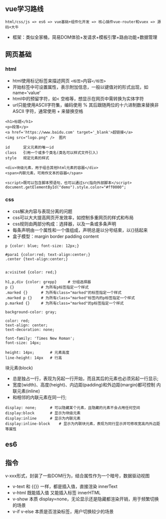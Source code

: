 

## vue学习路线

```
html/css/js => es6 => vue基础+组件化开发 => 核心插件vue-router和vuex => 源码+大牛
```

- 框架：类似全家桶，简易DOM体验+发请求+模板引擎+路由功能+数据管理


## 网页基础

### html

- html使用标记标签来描述网页 `<标签>`内容`</标签>`
- 开始标签中可设置属性，表示附加信息，一般以键值对的形式出现，如name='value'
- html中的预留字符，如< 空格等，想显示在网页中需转换为实体字符
- url只能使用ASCII字符集，编码使用 % 其后跟随两位的十六进制数来替换非 ASCII 字符，通常使用 + 来替换空格

```
<h1>标题</h1>
<p>段落</p>
<a href='https://www.baidu.com' target='_blank'>超链接</a>
<img src="logo.png" />  图片

id		定义元素的唯一id
class	引用一个或多个类名(类名可以样式文件引入)
style	规定元素的样式

<div>块级元素，用于组合其他html元素的容器</div>
<span>内联元素，可用作文本的容器</span>

<script>既可以包含脚本预语句，也可以通过src指向外部脚本</script>
document.getElementById("demo").style.color="#ff0000";

```


### css

- css解决内容与表现分离的问题
- css可以大大提高网页开发效率，如控制多重网页的样式和布局
- css规则由两部分构成：选择器，以及一条或多条声明
- 每条声明由一个属性和一个值组成，声明总是以分号结束，以{}括起来
- 盒子模型：margin border padding content

```
p {color: blue; font-size: 12px;}

#para1 {color:red; text-align:center;}
.center {text-align:center;}


a:visited {color: red;}

h1,p,div {color: grepp}		# 分组选择器
p {}			# 为所有p标签指定一个样式
.marked {}		# 为所有class="marked"的标签指定一个样式
.marked p {}	# 为所有class="marked"标签内的p标签指定一个样式
p.marked {}		# 为所有class="marked"的p标签指定一个样式

background-color: gray;

color: red;
text-align: center;
text-decoration: none;

font-family: 'Times New Roman';
font-size: 14px;

height: 14px;		# 元素高度
line-height: 14px	# 行高
```

块元素(block)
- 总是独占一行，表现为另起一行开始，而且其后的元素也必须另起一行显示;
- 宽度(width)、高度(height)、内边距(padding)和外边距(margin)都可控制
内联元素(inline)
- 和相邻的内联元素在同一行;

```
display: none;		# 可以隐藏某个元素，且隐藏的元素不会占用任何空间
display:block  		# 显示为块级元素
display:inline  	# 显示为内联元素
display:inline-block	# 显示为内联块元素，表现为同行显示并可修改宽高内外边距等属性
```

## es6




## 指令

v-xxx形式，封装了一些DOM行为，结合属性作为一个暗号，数据驱动视图

- v-text 和 {{}} 一样，都是插入值，直接渲染 innerText
- v-html 既能插入值 又能插入标签 innerHTML
- v-show 本质 display=none，无论显示还是隐藏都渲染开销，用于频繁切换的场景
- v-if v-else 本质是否渲染标签，用户切换较少的场景





